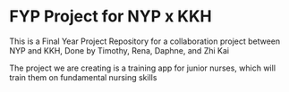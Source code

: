 # FYP Project for NYP x KKH
This is a Final Year Project Repository for a collaboration project between NYP and KKH, Done by Timothy, Rena, Daphne, and Zhi Kai

The project we are creating is a training app for junior nurses, which will train them on fundamental nursing skills

